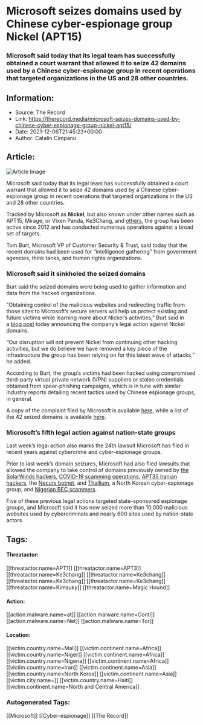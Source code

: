 # Microsoft seizes domains used by Chinese cyber-espionage group Nickel (APT15)
### Microsoft said today that its legal team has successfully obtained a court warrant that allowed it to seize 42 domains used by a Chinese cyber-espionage group in recent operations that targeted organizations in the US and 28 other countries.

## Information:
+ Source: The Record
+ Link: https://therecord.media/microsoft-seizes-domains-used-by-chinese-cyber-espionage-group-nickel-apt15/
+ Date: 2021-12-06T21:45:23+00:00
+ Author: Catalin Cimpanu


## Article:
![Article Image](https://therecord.media/wp-content/uploads/2021/11/china-flag-beijing.png)

Microsoft said today that its legal team has successfully obtained a court warrant that allowed it to seize 42 domains used by a Chinese cyber-espionage group in recent operations that targeted organizations in the US and 28 other countries.


Tracked by Microsoft as **Nickel**, but also known under other names such as APT15, Mirage, or Vixen Panda, Ke3Chang, and [others](https://malpedia.caad.fkie.fraunhofer.de/actor/mirage), the group has been active since 2012 and has conducted numerous operations against a broad set of targets.


Tom Burt, Microsoft VP of Customer Security & Trust, said today that the recent domains had been used for “intelligence gathering” from government agencies, think tanks, and human rights organizations.


### Microsoft said it sinkholed the seized domains


Burt said the seized domains were being used to gather information and data from the hacked organizations.


“Obtaining control of the malicious websites and redirecting traffic from those sites to Microsoft’s secure servers will help us protect existing and future victims while learning more about Nickel’s activities,” Burt said in a [blog post](https://blogs.microsoft.com/on-the-issues/2021/12/06/cyberattacks-nickel-dcu-china/) today announcing the company’s legal action against Nickel domains.


“Our disruption will not prevent Nickel from continuing other hacking activities, but we do believe we have removed a key piece of the infrastructure the group has been relying on for this latest wave of attacks,” he added.


According to Burt, the group’s victims had been hacked using compromised third-party virtual private network (VPN) suppliers or stolen credentials obtained from spear-phishing campaigns, which is in tune with similar industry reports detailing recent tactics used by Chinese espionage groups, in general.


A copy of the complaint filed by Microsoft is available [here](https://www.documentcloud.org/documents/21138937-nickel_complaint_a), while a list of the 42 seized domains is available [here](https://www.documentcloud.org/documents/21138936-nickel_appendix-a-to-compl_a).


### Microsoft’s fifth legal action against nation-state groups


Last week’s legal action also marks the 24th lawsuit Microsoft has filed in recent years against cybercrime and cyber-espionage groups.


Prior to last week’s domain seizures, Microsoft had also filed lawsuits that allowed the company to take control of domains previously owned by [the SolarWinds hackers](https://www.zdnet.com/article/microsoft-and-industry-partners-seize-key-domain-used-in-solarwinds-hack/), [COVID-19 scamming operations](http://www.documentcloud.org/documents/6982601-Microsoft-civil-complaint-against-COVID-19.html), [APT35 Iranian hackers](https://blogs.microsoft.com/on-the-issues/2019/03/27/new-steps-to-protect-customers-from-hacking/), the [Necurs botnet](https://www.noticeofpleadings.com/necurs/), and [Thallium](https://blogs.microsoft.com/on-the-issues/2019/12/30/microsoft-court-action-against-nation-state-cybercrime/), a North Korean cyber-espionage group, and [Nigerian BEC scammers](https://therecord.media/microsoft-iran-linked-hackers-breached-office-365-customer-accounts/).


Five of these previous legal actions targeted state-sponsored espionage groups, and Microsoft said it has now seized more than 10,000 malicious websites used by cybercriminals and nearly 600 sites used by nation-state actors.





## Tags:

#### Threatactor:
[[threatactor.name=APT1]] [[threatactor.name=APT3]] [[threatactor.name=Ke3chang]] [[threatactor.name=Ke3chang]] [[threatactor.name=Ke3chang]] [[threatactor.name=Ke3chang]] [[threatactor.name=Kimsuky]] [[threatactor.name=Magic Hound]]

#### Action:
[[action.malware.name=at]] [[action.malware.name=Conti]] [[action.malware.name=Net]] [[action.malware.name=Tor]]

#### Location:
[[victim.country.name=Mali]] [[victim.continent.name=Africa]] [[victim.country.name=Niger]] [[victim.continent.name=Africa]] [[victim.country.name=Nigeria]] [[victim.continent.name=Africa]] [[victim.country.name=Iran]] [[victim.continent.name=Asia]] [[victim.country.name=North Korea]] [[victim.continent.name=Asia]] [[victim.city.name=]] [[victim.country.name=Haiti]] [[victim.continent.name=North and Central America]]

### Autogenerated Tags:
[[Microsoft]] [[Cyber-espionage]] [[The Record]]

